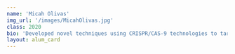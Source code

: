 ```yaml
---
name: 'Micah Olivas'
img_url: '/images/MicahOlivas.jpg'
class: 2020
bio: 'Developed novel techniques using CRISPR/CAS-9 technologies to target dormant cancer cells.'
layout: alum_card
---
```


